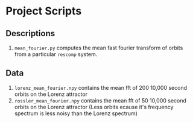 # Project Scripts

## Descriptions
1. `mean_fourier.py` computes the mean fast fourier transform of orbits from a particular `rescomp` system.

## Data
1. `lorenz_mean_fourier.npy` contains the mean fft of 200 10,000 second orbits on the Lorenz attractor
2. `rossler_mean_fourier.npy` contains the mean fft of 50 10,000 second orbits on the Lorenz attractor (Less orbits ecause it's frequency spectrum is less noisy than the Lorenz spectrum)
